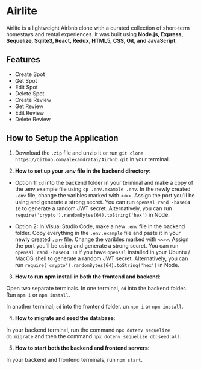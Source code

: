 # Airlite

Airlite is a lightweight Airbnb clone with a curated collection of short-term homestays and rental experiences. It was built using **Node.js, Express, Sequelize, Sqlite3, React, Redux, HTML5, CSS, Git, and JavaScript**.

## Features

+ Create Spot
+ Get Spot
+ Edit Spot
+ Delete Spot
+ Create Review
+ Get Review
+ Edit Review
+ Delete Review

## How to Setup the Application

1. Download the `.zip` file and unzip it or run `git clone https://github.com/alexandratai/Airbnb.git` in your terminal.

2. **How to set up your .env file in the backend directory**:

+ Option 1: `cd` into the backend folder in your terminal and make a copy of the .env.example file using `cp .env.example .env`. In the newly created `.env` file, change the varibles marked with `<<>>`. Assign the port you'll be using and generate a strong secret. You can run `openssl rand -base64 10` to generate a random JWT secret. Alternatively, you can run `require('crypto').randomBytes(64).toString('hex')` in Node.

+ Option 2: In Visual Studio Code, make a new `.env` file in the backend folder. Copy everything in the `.env.example` file and paste it in your newly created `.env` file. Change the varibles marked with `<<>>`. Assign the port you'll be using and generate a strong secret. You can run `openssl rand -base64 10` if you have `openssl` installed in your Ubuntu / MacOS shell to generate a random JWT secret. Alternatively, you can run `require('crypto').randomBytes(64).toString('hex')` in Node.

3. **How to run npm install in both the frontend and backend**:

Open two separate terminals. In one terminal, `cd` into the backend folder. Run `npm i` or `npm install`. 

In another terminal, `cd` into the frontend folder. un `npm i` or `npm install`.

4. **How to migrate and seed the database**:

In your backend terminal, run the command `npx dotenv sequelize db:migrate` and then the command `npx dotenv sequelize db:seed:all`.

5. **How to start both the backend and frontend servers**:

In your backend and frontend terminals, run `npm start`.